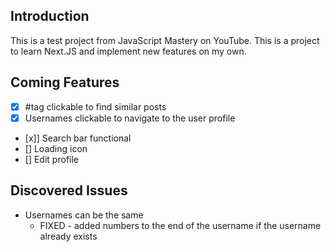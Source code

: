 ## Introduction

This is a test project from JavaScript Mastery on YouTube. This is a project to learn Next.JS and implement new features on my own.

## Coming Features

- [x] #tag clickable to find similar posts
- [x] Usernames clickable to navigate to the user profile
- [x]] Search bar functional
- [] Loading icon
- [] Edit profile


## Discovered Issues

* Usernames can be the same
  * FIXED - added numbers to the end of the username if the username already exists
